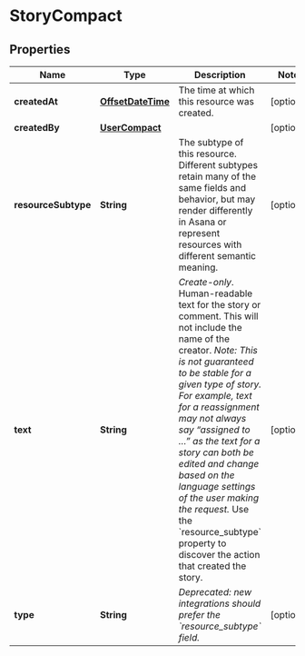 # StoryCompact

## Properties
Name | Type | Description | Notes
------------ | ------------- | ------------- | -------------
**createdAt** | [**OffsetDateTime**](OffsetDateTime.md) | The time at which this resource was created. |  [optional]
**createdBy** | [**UserCompact**](UserCompact.md) |  |  [optional]
**resourceSubtype** | **String** | The subtype of this resource. Different subtypes retain many of the same fields and behavior, but may render differently in Asana or represent resources with different semantic meaning. |  [optional]
**text** | **String** | *Create-only*. Human-readable text for the story or comment. This will not include the name of the creator. *Note: This is not guaranteed to be stable for a given type of story. For example, text for a reassignment may not always say “assigned to …” as the text for a story can both be edited and change based on the language settings of the user making the request.* Use the &#x60;resource_subtype&#x60; property to discover the action that created the story. |  [optional]
**type** | **String** | *Deprecated: new integrations should prefer the &#x60;resource_subtype&#x60; field.*  |  [optional]
